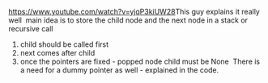 https://www.youtube.com/watch?v=yjqP3kiUW28
​
This guy explains it really well
​
main idea is to store the child node and the next node in a stack or recursive call
​
1. child should be called first
2. next comes after child
3. once the pointers are fixed - popped node child must be None
​
There is a need for a dummy pointer as well - explained in the code.
​
​